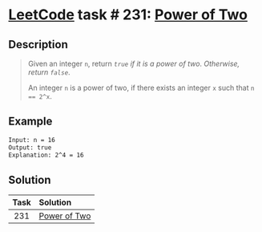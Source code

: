 # [LeetCode][leetcode] task # 231: [Power of Two][task]

Description
-----------

> Given an integer `n`, return _`true` if it is a power of two_.
> _Otherwise, return `false`_.
>
> An integer `n` is a power of two,
> if there exists an integer `x` such that `n == 2^x`.

 Example
-------

```sh
Input: n = 16
Output: true
Explanation: 2^4 = 16
```

Solution
--------

| Task | Solution                 |
|:----:|:-------------------------|
| 231  | [Power of Two][solution] |


[leetcode]: <http://leetcode.com/>
[task]: <https://leetcode.com/problems/power-of-two/>
[solution]: <https://github.com/wellaxis/witalis-jkit/blob/main/module/tasks/src/main/java/com/witalis/jkit/tasks/core/task/leetcode/h3/p231/option/Practice.java>
